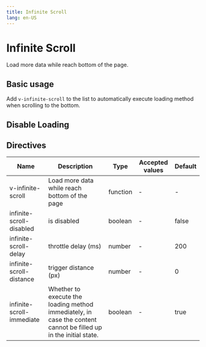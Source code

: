 ```yaml
---
title: Infinite Scroll
lang: en-US
---
```


# Infinite Scroll <new-badge/>

Load more data while reach bottom of the page.

## Basic usage

Add `v-infinite-scroll` to the list to automatically execute loading method when scrolling to the bottom.

<demo src="../example/infinite-scroll/basic.vue"></demo>

## Disable Loading

<demo src="../example/infinite-scroll/disable-loading.vue"></demo>


## Directives

| Name                      | Description                                                                                                      | Type     | Accepted values | Default |
| ------------------------- | ---------------------------------------------------------------------------------------------------------------- | -------- | --------------- | ------- |
| v-infinite-scroll         | Load more data while reach bottom of the page                                                                    | function | -               | -       |
| infinite-scroll-disabled  | is disabled                                                                                                      | boolean  | -               | false   |
| infinite-scroll-delay     | throttle delay (ms)                                                                                              | number   | -               | 200     |
| infinite-scroll-distance  | trigger distance (px)                                                                                            | number   | -               | 0       |
| infinite-scroll-immediate | Whether to execute the loading method immediately, in case the content cannot be filled up in the initial state. | boolean  | -               | true    |